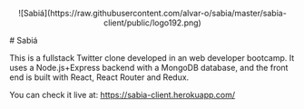 <p align='center'>![Sabiá](https://raw.githubusercontent.com/alvar-o/sabia/master/sabia-client/public/logo192.png)</p>
# Sabiá

This is a fullstack Twitter clone developed in an web developer bootcamp. It uses a Node.js+Express backend with a MongoDB database, and the front end is built with React, React Router and Redux.

You can check it live at: https://sabia-client.herokuapp.com/
